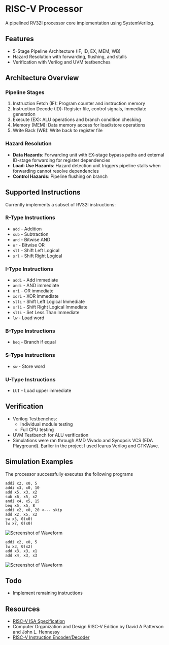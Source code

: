 # RISC-V Processor

A pipelined RV32I processor core implementation using SystemVerilog.

## Features

- 5-Stage Pipeline Architecture (IF, ID, EX, MEM, WB)
- Hazard Resolution with forwarding, flushing, and stalls
- Verification with Verilog and UVM testbenches

## Architecture Overview

### Pipeline Stages

1. Instruction Fetch (IF): Program counter and instruction memory
2. Instruction Decode (ID): Register file, control signals, immediate generation
3. Execute (EX): ALU operations and branch condition checking
4. Memory (MEM): Data memory access for load/store operations
5. Write Back (WB): Write back to register file

### Hazard Resolution

- **Data Hazards**: Forwarding unit with EX-stage bypass paths and external ID-stage forwarding for register dependencies
- **Load-Use Hazards**: Hazard detection unit triggers pipeline stalls when forwarding cannot resolve dependencies
- **Control Hazards**: Pipeline flushing on branch

## Supported Instructions

Currently implements a subset of RV32I instructions:

### R-Type Instructions  
- `add` - Addition
- `sub` - Subtraction
- `and` - Bitwise AND
- `or` - Bitwise OR
- `sll` - Shift Left Logical
- `srl` - Shift Right Logical

### I-Type Instructions
- `addi` - Add immediate
- `andi` - AND immediate
- `ori` - OR immediate
- `xori` - XOR immediate
- `slli` - Shift Left Logical Immediate
- `srli` - Shift Right Logical Immediate
- `slti` - Set Less Than Immediate
- `lw` - Load word

### B-Type Instructions
- `beq` - Branch if equal

### S-Type Instructions
- `sw` - Store word

### U-Type Instructions
- `LUI` - Load upper immediate

## Verification

- Verilog Testbenches: 
    - Individual module testing
    - Full CPU testing
- UVM Testbench for ALU verification 
- Simulations were ran through AMD Vivado and Synopsis VCS (EDA Playground). Earlier in the project I used Icarus Verilog and GTKWave.

## Simulation Examples

The processor successfully executes the following programs

```assembly
addi x2, x0, 5 
addi x3, x0, 10
add x5, x3, x2 
sub x6, x5, x2 
andi x4, x5, 15
beq x5, x5, 8  
addi x2, x0, 20 <--- skip
add x2, x5, x2 
sw x5, 0(x0)   
lw x7, 0(x0)   
```

![Screenshot of Waveform](https://files.catbox.moe/hidi1o.png)

```assembly
addi x2, x0, 5
lw x3, 0(x2)
add x3, x3, x1
add x4, x3, x3 
```

![Screenshot of Waveform](https://files.catbox.moe/lvyevl.png)

## Todo

- Implement remaining instructions

## Resources

- [RISC-V ISA Specification](https://drive.google.com/file/d/1s0lZxUZaa7eV_O0_WsZzaurFLLww7ou5/view)
- Computer Organization and Design RISC-V Edition by David A Patterson and John L. Hennessy
- [RISC-V Instruction Encoder/Decoder](https://luplab.gitlab.io/rvcodecjs)